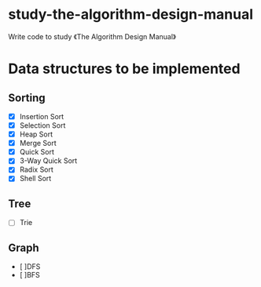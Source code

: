 # study-the-algorithm-design-manual
Write code to study 《The Algorithm Design Manual》


# Data structures to be implemented

## Sorting
- [x] Insertion Sort
- [x] Selection Sort
- [x] Heap Sort
- [x] Merge Sort
- [x] Quick Sort
- [x] 3-Way Quick Sort
- [x] Radix Sort
- [x] Shell Sort

## Tree

- [ ] Trie

## Graph

- [ ]DFS
- [ ]BFS
